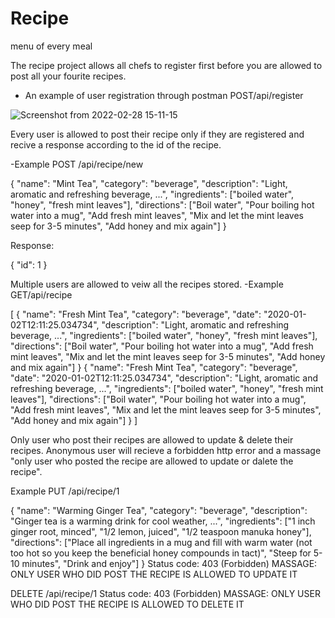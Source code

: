 # Recipe
menu of every meal

The recipe project allows all chefs to register first before you are allowed to post all your fourite recipes.
- An example of user registration through postman
POST/api/register


![Screenshot from 2022-02-28 15-11-15](https://user-images.githubusercontent.com/68944324/155982065-6b429c8d-e483-4787-b00e-cf51a56648a5.png)



Every user is allowed to post their recipe only if they are registered and recive a response according to the id of the recipe.

-Example
POST /api/recipe/new


{
   "name": "Mint Tea",
   "category": "beverage",
   "description": "Light, aromatic and refreshing beverage, ...",
   "ingredients": ["boiled water", "honey", "fresh mint leaves"],
   "directions": ["Boil water", "Pour boiling hot water into a mug", "Add fresh mint leaves", "Mix and let the mint leaves seep for 3-5 minutes", "Add honey and mix again"]
}


Response:

{
   "id": 1
}


Multiple users are allowed to veiw all the recipes stored.
-Example 
GET/api/recipe


[
{
   "name": "Fresh Mint Tea",
   "category": "beverage",
   "date": "2020-01-02T12:11:25.034734",
   "description": "Light, aromatic and refreshing beverage, ...",
   "ingredients": ["boiled water", "honey", "fresh mint leaves"],
   "directions": ["Boil water", "Pour boiling hot water into a mug", "Add fresh mint leaves", "Mix and let the mint leaves seep for 3-5 minutes", "Add honey and mix again"]
}
{
   "name": "Fresh Mint Tea",
   "category": "beverage",
   "date": "2020-01-02T12:11:25.034734",
   "description": "Light, aromatic and refreshing beverage, ...",
   "ingredients": ["boiled water", "honey", "fresh mint leaves"],
   "directions": ["Boil water", "Pour boiling hot water into a mug", "Add fresh mint leaves", "Mix and let the mint leaves seep for 3-5 minutes", "Add honey and mix again"]
}
]


Only user who post their recipes are allowed to  update & delete their recipes.
Anonymous user will recieve a forbidden http error and a massage "only user who posted the recipe are allowed to update or dalete the recipe".


Example
PUT /api/recipe/1


{
   "name": "Warming Ginger Tea",
   "category": "beverage",
   "description": "Ginger tea is a warming drink for cool weather, ...",
   "ingredients": ["1 inch ginger root, minced", "1/2 lemon, juiced", "1/2 teaspoon manuka honey"],
   "directions": ["Place all ingredients in a mug and fill with warm water (not too hot so you keep the beneficial honey compounds in tact)", "Steep for 5-10 minutes", "Drink and enjoy"]
}
Status code: 403 (Forbidden)
 MASSAGE: ONLY USER WHO DID POST THE RECIPE IS ALLOWED TO UPDATE IT
 
 
 

 DELETE /api/recipe/1
 Status code: 403 (Forbidden)
 MASSAGE: ONLY USER WHO DID POST THE RECIPE IS ALLOWED TO DELETE IT

